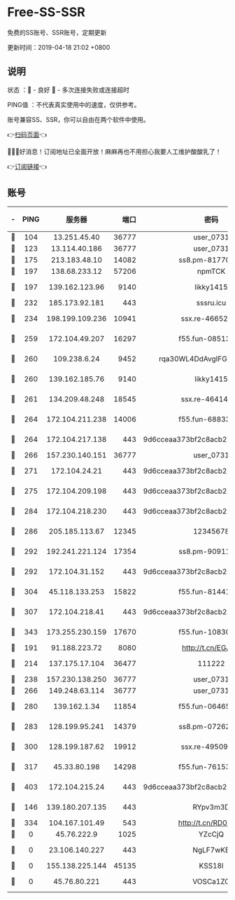 # Free-SS-SSR

免费的SS账号、SSR账号，定期更新

更新时间：2019-04-18 21:02 +0800

## 说明

状态     ：🙂 - 良好 🙁 - 多次连接失败或连接超时

PING值   ：不代表真实使用中的速度，仅供参考。

账号兼容SS、SSR，你可以自由在两个软件中使用。

👉[扫码页面](https://liesauer.github.io/Free-SS-SSR/)👈

🎉🎉🎉好消息！订阅地址已全面开放！麻麻再也不用担心我要人工维护酸酸乳了！

👉[订阅链接](https://www.liesauer.net/yogurt/subscribe?ACCESS_TOKEN=DAYxR3mMaZAsaqUb)👈

## 账号

|-|PING|服务器|端口|密码|加密方式|区域|
|:----:|:----:|:-----:|-----:|:----:|:----:|:----:|
|🙂|104|13.251.45.40|36777|user_0731|chacha20|SG|
|🙂|123|13.114.40.186|36777|user_0731|chacha20|JP|
|🙂|175|213.183.48.10|14082|ss8.pm-81770176|rc4-md5|RU|
|🙂|197|138.68.233.12|57206|npmTCK|rc4-md5|US|
|🙂|197|139.162.123.96|9140|likky1415|aes-256-cfb|JP|
|🙂|232|185.173.92.181|443|sssru.icu|rc4-md5|RU|
|🙂|234|198.199.109.236|10941|ssx.re-46652544|aes-256-cfb|US|
|🙂|259|172.104.49.207|16297|f55.fun-08513752|aes-256-cfb|SG|
|🙂|260|109.238.6.24|9452|rqa30WL4DdAvgIFG6Fs3znzTa|aes-256-cfb|FR|
|🙂|260|139.162.185.76|9140|likky1415|aes-256-cfb|DE|
|🙂|261|134.209.48.248|18545|ssx.re-46414976|aes-256-cfb|US|
|🙂|264|172.104.211.238|14006|f55.fun-68833628|aes-256-cfb|US|
|🙂|264|172.104.217.138|443|9d6cceaa373bf2c8acb22e60b6a58be6|aes-256-cfb|US|
|🙂|266|157.230.140.151|36777|user_0731|chacha20|US|
|🙂|271|172.104.24.21|443|9d6cceaa373bf2c8acb22e60b6a58be6|aes-256-cfb|US|
|🙂|275|172.104.209.198|443|9d6cceaa373bf2c8acb22e60b6a58be6|aes-256-cfb|US|
|🙂|284|172.104.218.230|443|9d6cceaa373bf2c8acb22e60b6a58be6|aes-256-cfb|US|
|🙂|286|205.185.113.67|12345|12345678|aes-256-cfb|US|
|🙂|292|192.241.221.124|17354|ss8.pm-90911849|aes-256-cfb|US|
|🙂|292|172.104.31.152|443|9d6cceaa373bf2c8acb22e60b6a58be6|aes-256-cfb|US|
|🙂|304|45.118.133.253|15822|f55.fun-81441070|aes-256-cfb|SG|
|🙂|307|172.104.218.41|443|9d6cceaa373bf2c8acb22e60b6a58be6|aes-256-cfb|US|
|🙂|343|173.255.230.159|17670|f55.fun-10830898|aes-256-cfb|US|
|🙂|191|91.188.223.72|8080|http://t.cn/EGJIyrl|rc4-md5|RU|
|🙂|214|137.175.17.104|36477|111222|aes-256-cfb|US|
|🙂|238|157.230.138.250|36777|user_0731|chacha20|US|
|🙂|266|149.248.63.114|36777|user_0731|chacha20|CA|
|🙂|280|139.162.1.34|11854|f55.fun-06465313|aes-256-cfb|SG|
|🙂|283|128.199.95.241|14379|ss8.pm-07262582|aes-256-cfb|SG|
|🙂|300|128.199.187.62|19912|ssx.re-49509781|aes-256-cfb|SG|
|🙂|317|45.33.80.198|14298|f55.fun-76153694|aes-256-cfb|US|
|🙂|403|172.104.215.24|443|9d6cceaa373bf2c8acb22e60b6a58be6|aes-256-cfb|US|
|🙁|146|139.180.207.135|443|RYpv3m3D|aes-256-cfb|JP|
|🙁|334|104.167.101.49|543|http://t.cn/RD0D7sx|rc4-md5|CA|
|🙁|0|45.76.222.9|1025|YZcCjQ|rc4-md5|JP|
|🙁|0|23.106.140.227|443|NgLF7wKB|aes-256-cfb|US|
|🙁|0|155.138.225.144|45135|KSS18l|rc4-md5|US|
|🙁|0|45.76.80.221|443|VOSCa1ZG|aes-256-cfb|DE|
